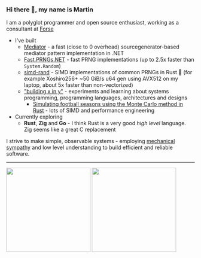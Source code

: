 ### Hi there 👋, my name is Martin
I am a polyglot programmer and open source enthusiast, working as a consultant at [Forse](https://forse.no/) <img src="https://raw.githubusercontent.com/csmoore/country-flag-icons/8f7c50904bb7080b8aef99c3fa836305117bcbc1/country-flags-4x3-svg/no.svg" height="12" />

* I've built
  * [Mediator](https://github.com/martinothamar/Mediator) - a fast (close to 0 overhead) sourcegenerator-based mediator pattern implementation in .NET
  * [Fast.PRNGs.NET](https://github.com/martinothamar/Fast.PRNGs.NET) - fast PRNG implementations (up to 2.5x faster than `System.Random`)
  * [simd-rand](https://github.com/martinothamar/simd-rand) - SIMD implementations of common PRNGs in Rust 🦀 (for example Xoshiro256+ ~50 GiB/s u64 gen using AVX512 on my laptop, about 5x faster than non-vectorized)
  * ["building x in y"](https://github.com/martinothamar/building-x-in-y) - experiments and learning about systems programming, programming languages, architectures and designs
    * [Simulating football seasons using the Monte Carlo method in Rust](https://github.com/martinothamar/building-x-in-y/tree/main/monte-carlo-sim) - lots of SIMD and performance engineering
* Currently exploring
  * **Rust**, **Zig** and **Go** - I think Rust is a very good _high level_ language. Zig seems like a great C replacement

I strive to make simple, observable systems - employing [mechanical sympathy](https://www.youtube.com/watch?v=MC1EKLQ2Wmg) and low level understanding to build efficient and reliable software.

<hr />

<p float="left">
  <img src="https://github-readme-stats.vercel.app/api?username=martinothamar&show_icons=true&count_private=true" height="225" />
  <img src="https://github-readme-stats.vercel.app/api/top-langs/?username=martinothamar" height="225" />
</p>
